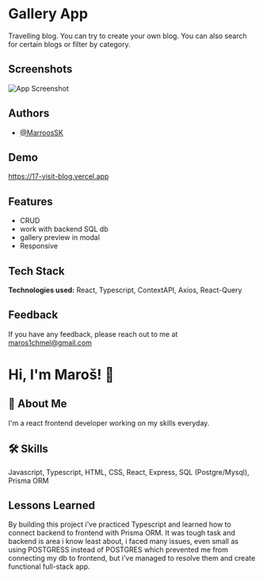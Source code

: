
# Gallery App

Travelling blog. You can try to create your own blog. You can also search for certain blogs or filter by category.


## Screenshots

![App Screenshot](https://i.postimg.cc/zG2zH2Ts/whybPic.jpg)


## Authors

- [@MarroosSK](https://github.com/MarroosSK)


## Demo

https://17-visit-blog.vercel.app


## Features

- CRUD
- work with backend SQL db
- gallery preview in modal
- Responsive



## Tech Stack

**Technologies used:** React, Typescript, ContextAPI, Axios, React-Query



## Feedback

If you have any feedback, please reach out to me at maros1chmel@gmail.com


# Hi, I'm Maroš! 👋


## 🚀 About Me
I'm a react frontend developer working on my skills everyday.


## 🛠 Skills
Javascript, Typescript, HTML, CSS, React, Express, SQL (Postgre/Mysql), Prisma ORM


## Lessons Learned

By building this project i've practiced Typescript and learned how to connect backend to frontend with Prisma ORM. 
It was tough task and backend is area i know least about, i faced many issues, even small as using POSTGRESS instead of POSTGRES which prevented me from
connecting my db to frontend, but i've managed to resolve them and create functional full-stack app.
